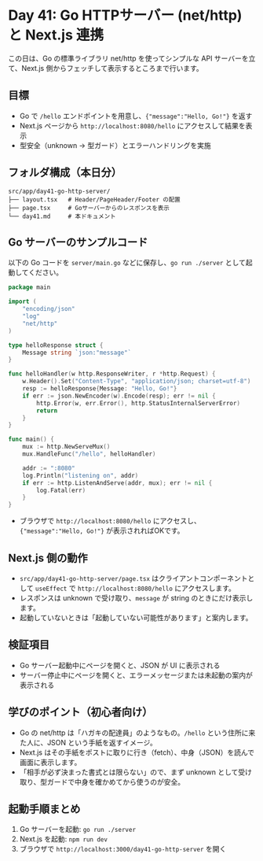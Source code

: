 # Day 41: Go HTTPサーバー (net/http) と Next.js 連携

この日は、Go の標準ライブラリ net/http を使ってシンプルな API サーバーを立て、Next.js 側からフェッチして表示するところまで行います。

## 目標
- Go で `/hello` エンドポイントを用意し、`{"message":"Hello, Go!"}` を返す
- Next.js ページから `http://localhost:8080/hello` にアクセスして結果を表示
- 型安全（unknown → 型ガード）とエラーハンドリングを実施

## フォルダ構成（本日分）
```
src/app/day41-go-http-server/
├── layout.tsx   # Header/PageHeader/Footer の配置
├── page.tsx     # Goサーバーからのレスポンスを表示
└── day41.md     # 本ドキュメント
```

## Go サーバーのサンプルコード
以下の Go コードを `server/main.go` などに保存し、`go run ./server` として起動してください。

```go
package main

import (
    "encoding/json"
    "log"
    "net/http"
)

type helloResponse struct {
    Message string `json:"message"`
}

func helloHandler(w http.ResponseWriter, r *http.Request) {
    w.Header().Set("Content-Type", "application/json; charset=utf-8")
    resp := helloResponse{Message: "Hello, Go!"}
    if err := json.NewEncoder(w).Encode(resp); err != nil {
        http.Error(w, err.Error(), http.StatusInternalServerError)
        return
    }
}

func main() {
    mux := http.NewServeMux()
    mux.HandleFunc("/hello", helloHandler)

    addr := ":8080"
    log.Println("listening on", addr)
    if err := http.ListenAndServe(addr, mux); err != nil {
        log.Fatal(err)
    }
}
```

- ブラウザで `http://localhost:8080/hello` にアクセスし、`{"message":"Hello, Go!"}` が表示されればOKです。

## Next.js 側の動作
- `src/app/day41-go-http-server/page.tsx` はクライアントコンポーネントとして `useEffect` で `http://localhost:8080/hello` にアクセスします。
- レスポンスは unknown で受け取り、`message` が string のときにだけ表示します。
- 起動していないときは「起動していない可能性があります」と案内します。

## 検証項目
- Go サーバー起動中にページを開くと、JSON が UI に表示される
- サーバー停止中にページを開くと、エラーメッセージまたは未起動の案内が表示される

## 学びのポイント（初心者向け）
- Go の net/http は「ハガキの配達員」のようなもの。`/hello` という住所に来た人に、JSON という手紙を返すイメージ。
- Next.js はその手紙をポストに取りに行き（fetch）、中身（JSON）を読んで画面に表示します。
- 「相手が必ず決まった書式とは限らない」ので、まず unknown として受け取り、型ガードで中身を確かめてから使うのが安全。

## 起動手順まとめ
1. Go サーバーを起動: `go run ./server`
2. Next.js を起動: `npm run dev`
3. ブラウザで `http://localhost:3000/day41-go-http-server` を開く


